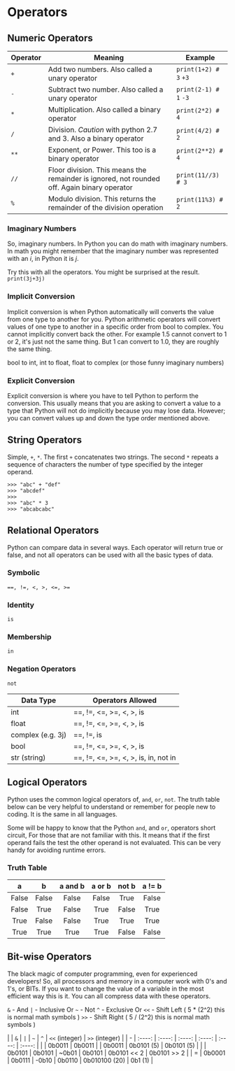 # Operators

## Numeric Operators

Operator | Meaning | Example
-------- | ------- | -------
`+` | Add two numbers. Also called a unary operator | `print(1+2) # 3` `+3`
`-` | Subtract two number. Also called a unary operator | `print(2-1) # 1` `-3`
`*` | Multiplication. Also called a binary operator | `print(2*2) # 4`
`/` | Division. *Caution* with python 2.7 and 3. Also a binary operator | `print(4/2) # 2`
`**` | Exponent, or Power. This too is a binary operator | `print(2**2) # 4`
`//` | Floor division. This means the remainder is ignored, not rounded off. Again binary operator| `print(11//3) # 3`
`%` | Modulo division. This returns the remainder of the division operation | `print(11%3) # 2`

### Imaginary Numbers
So, imaginary numbers. In Python you can do math with imaginary numbers. In math you might remember that the
imaginary number was represented with an _i_, in Python it is _j_. 

Try this with all the operators. You might be surprised at the result.
`print(3j+3j)`

### Implicit Conversion
Implicit conversion is when Python automatically will converts the value from one type to another for you.
Python arithmetic operators will convert values of one type to another in a specific order from bool to complex.
You cannot implicitly convert back the other. For example 1.5 cannot convert to 1 or 2, it's just not the same thing.
But 1 can convert to 1.0, they are roughly the same thing.

bool to int,
int to float, 
float to complex (or those funny imaginary numbers)

### Explicit Conversion
Explicit conversion is where you have to tell Python to perform the conversion. This usually means that you 
are asking to convert a value to a type that Python will not do implicitly because you may lose data. However;
you can convert values up and down the type order mentioned above.

## String Operators
Simple, `+`, `*`. The first `+` concatenates two strings. The second `*` repeats a sequence of characters the
number of type specified by the integer operand.

```
>>> "abc" + "def"
>>> "abcdef"
>>>
>>> "abc" * 3
>>> "abcabcabc"
```

## Relational Operators
Python can compare data in several ways. Each operator will return true or false, and not all operators can be
used with all the basic types of data.

### Symbolic
`==, !=, <, >, <=, >=`

### Identity
`is`

### Membership
`in`

### Negation Operators
`not`

Data Type | Operators Allowed
--------- | -------
int | ==, !=, <=, >=, <, >, is
float | ==, !=, <=, >=, <, >, is
complex (e.g. 3j) | ==, !=, is
bool | ==, !=, <=, >=, <, >, is
str (string) | ==, !=, <=, >=, <, >, is, in, not in

## Logical Operators
Python uses the common logical operators of, `and`, `or`, `not`. The truth table below can be very helpful to 
understand or remember for people new to coding. It is the same in all languages.

Some will be happy to know that the Python `and`, and `or`, operators short circuit, For those that are not 
familiar with this. It means that if the first operand fails the test the other operand is not evaluated. This
can be very handy for avoiding runtime errors.

### Truth Table
|   a   |   b   | a and b | a or b | not b | a \!= b |
| :---: | :---: | :-----: | :----: | :---: | :----: |
| False | False | False   | False  | True  | False  |
| False | True  | False   | True   | False | True   |
| True  | False | False   | True   | True  | True   |
| True  | True  | True    | True   | False | False  |


## Bit-wise Operators
The black magic of computer programming, even for experienced developers! So, all processors and memory in a
computer work with 0's and 1's, or BITs. If you want to change the value of a variable in the most efficient way
this is it. You can all compress data with these operators.

`&` - And
`|` - Inclusive Or
`~` - Not
`^` - Exclusive Or
`<<` - Shift Left ( 5 * (2^2) this is normal math symbols )
`>>` - Shift Right ( 5 / (2^2) this is normal math symbols )

|   |   `&`  |   `|`  |   `~`  |   `^`  |  `<<` (integer) |  `>>` (integer) |
| - | :----: | :----: | :----: | :----: | :----: | :----: |
|   | 0b0011 | 0b0011 |        | 0b0011 | 0b0101 (5) | 0b0101 (5) |
|   | 0b0101 | 0b0101 | ~0b01  | 0b0101 | 0b0101 << 2 | 0b0101 >> 2 |
| = | 0b0001 | 0b0111 | -0b10  | 0b0110 | 0b010100 (20) | 0b1 (1) |


